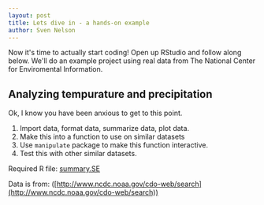 ```yaml
---
layout: post
title: Lets dive in - a hands-on example
author: Sven Nelson
---
```

Now it's time to actually start coding!  Open up RStudio and follow along below.  We'll do an example project using real data from The National Center for Enviromental Information.

## Analyzing tempurature and precipitation ##

Ok, I know you have been anxious to get to this point.  

1. Import data, format data, summarize data, plot data.
2. Make this into a function to use on similar datasets
3. Use `manipulate` package to make this function interactive.
4. Test this with other similar datasets.

Required R file: [summary.SE](/Rsite/files/summarySE.R)

Data is from: ([http://www.ncdc.noaa.gov/cdo-web/search](http://www.ncdc.noaa.gov/cdo-web/search))